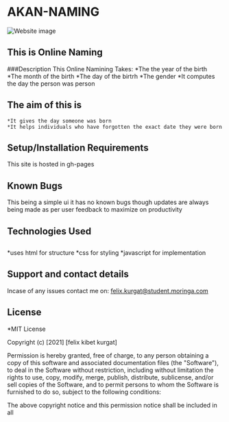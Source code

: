 # AKAN-NAMING
![Website image](file:///home/moringa/Documents/Akan-name/images/naming.png)
## This is Online Naming
###Description
This Online Namining Takes:
	*The the year of the birth
	*The month of the birth
	*The day of the birtrh
	*The gender
	*It computes the day the person was person
## The aim of this is
	*It gives the day someone was born
	*It helps individuals who have forgotten the exact date they were born
## Setup/Installation Requirements
This site is hosted in gh-pages 

## Known Bugs
This being a simple ui it has no known bugs though updates are always being made as per user feedback to maximize on productivity
## Technologies Used
##
*uses html for structure
*css for styling
*javascript for implementation 
## Support and contact details
Incase of any issues contact me on:
felix.kurgat@student.moringa.com
## License
*MIT License

Copyright (c) [2021] [felix kibet kurgat]

Permission is hereby granted, free of charge, to any person obtaining a copy
of this software and associated documentation files (the "Software"), to deal
in the Software without restriction, including without limitation the rights
to use, copy, modify, merge, publish, distribute, sublicense, and/or sell
copies of the Software, and to permit persons to whom the Software is
furnished to do so, subject to the following conditions:

The above copyright notice and this permission notice shall be included in all
